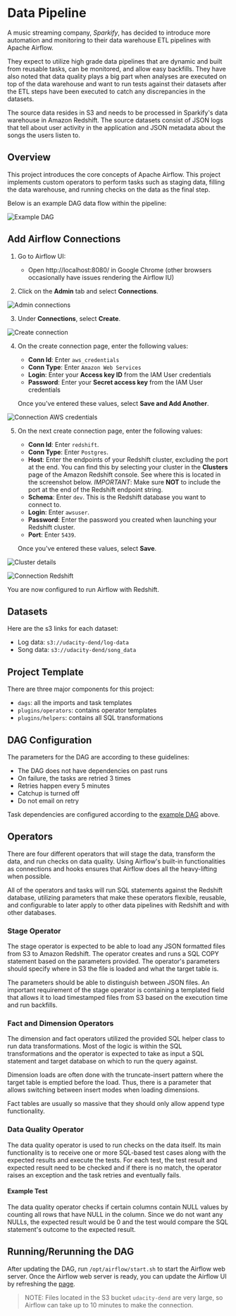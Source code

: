 # Data Pipeline
A music streaming company, *Sparkify*, has decided to introduce more automation and monitoring to their data warehouse ETL pipelines with Apache Airflow.

They expect to utilize high grade data pipelines that are dynamic and built from reusable tasks, can be monitored, and allow easy backfills. They have also noted that data quality plays a big part when analyses are executed on top of the data warehouse and want to run tests against their datasets after the ETL steps have been executed to catch any discrepancies in the datasets.

The source data resides in S3 and needs to be processed in Sparkify's data warehouse in Amazon Redshift. The source datasets consist of JSON logs that tell about user activity in the application and JSON metadata about the songs the users listen to.

## Overview
This project introduces the core concepts of Apache Airflow. This project implements custom operators to perform tasks such as staging data, filling the data warehouse, and running checks on the data as the final step.

Below is an example DAG data flow within the pipeline:

![Example DAG](example-dag.png)

## Add Airflow Connections
1. Go to Airflow UI:
   - Open http://localhost:8080/ in Google Chrome (other browsers occasionally have issues rendering the Airflow IU)

2. Click on the **Admin** tab and select **Connections**.

![Admin connections](images/admin-connections.png)

3. Under **Connections**, select **Create**.

![Create connection](images/create-connection.png)

4. On the create connection page, enter the following values:
   - **Conn Id**: Enter `aws_credentials`
   - **Conn Type**: Enter `Amazon Web Services`
   - **Login**: Enter your **Access key ID** from the IAM User credentials
   - **Password**: Enter your **Secret access key** from the IAM User credentials

   Once you've entered these values, select **Save and Add Another**.

![Connection AWS credentials](images/connection-aws-credentials.png)

5. On the next create connection page, enter the following values:
   - **Conn Id**: Enter `redshift`.
   - **Conn Type**: Enter `Postgres`.
   - **Host**: Enter the endpoints of your Redshift cluster, excluding the port at the end. You can find this by selecting your cluster in the **Clusters** page of the Amazon Redshift console. See where this is located in the screenshot below. *IMPORTANT*: Make sure **NOT** to include the port at the end of the Redshift endpoint string.
   - **Schema**: Enter `dev`. This is the Redshift database you want to connect to.
   - **Login**: Enter `awsuser`.
   - **Password**: Enter the password you created when launching your Redshift cluster.
   - **Port**: Enter `5439`.

   Once you've entered these values, select **Save**.

![Cluster details](images/cluster-details.png)

![Connection Redshift](images/connection-redshift.png)

You are now configured to run Airflow with Redshift.

## Datasets
Here are the s3 links for each dataset:
- Log data: `s3://udacity-dend/log-data`
- Song data: `s3://udacity-dend/song_data`

## Project Template
There are three major components for this project:
- `dags`: all the imports and task templates
- `plugins/operators`: contains operator templates
- `plugins/helpers`: contains all SQL transformations

## DAG Configuration
The parameters for the DAG are according to these guidelines:
- The DAG does not have dependencies on past runs
- On failure, the tasks are retried 3 times
- Retries happen every 5 minutes
- Catchup is turned off
- Do not email on retry

Task dependencies are configured according to the [example DAG](##Overview) above.

## Operators
There are four different operators that will stage the data, transform the data, and run checks on data quality. Using Airflow's built-in functionalities as connections and hooks ensures that Airflow does all the heavy-lifting when possible.

All of the operators and tasks will run SQL statements against the Redshift database, utilizing parameters that make these operators flexible, reusable, and configurable to later apply to other data pipelines with Redshift and with other databases.

### Stage Operator
The stage operator is expected to be able to load any JSON formatted files from S3 to Amazon Redshift. The operator creates and runs a SQL COPY statement based on the parameters provided. The operator's parameters should specify where in S3 the file is loaded and what the target table is.

The parameters should be able to distinguish between JSON files. An important requirement of the stage operator is containing a templated field that allows it to load timestamped files from S3 based on the execution time and run backfills.

### Fact and Dimension Operators
The dimension and fact operators utilized the provided SQL helper class to run data transformations. Most of the logic is within the SQL transformations and the operator is expected to take as input a SQL statement and target database on which to run the query against.

Dimension loads are often done with the truncate-insert pattern where the target table is emptied before the load. Thus, there is a parameter that allows switching between insert modes when loading dimensions.

Fact tables are usually so massive that they should only allow append type functionality.

### Data Quality Operator
The data quality operator is used to run checks on the data itself. Its main functionality is to receive one or more SQL-based test cases along with the expected results and execute the tests. For each test, the test result and expected result need to be checked and if there is no match, the operator raises an exception and the task retries and eventually fails.

#### Example Test
The data quality operator checks if certain columns contain NULL values by counting all rows that have NULL in the column. Since we do not want any NULLs, the expected result would be 0 and the test would compare the SQL statement's outcome to the expected result.

## Running/Rerunning the DAG
After updating the DAG, run `/opt/airflow/start.sh` to start the Airflow web server. Once the Airflow web server is ready, you can update the Airflow UI by refreshing the [page](http://localhost:8080/).

> NOTE: Files located in the S3 bucket `udacity-dend` are very large, so Airflow can take up to 10 minutes to make the connection.
